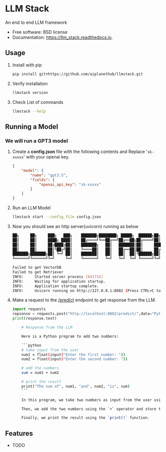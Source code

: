 # LLM Stack

An end to end LLM framework

-   Free software: BSD license
-   Documentation: https://llm_stack.readthedocs.io.

## Usage

1. Install with pip
    ```bash
    pip install git+https://github.com/aiplanethub/llmstack.git
    ```
2. Verify installation
    ```bash
    llmstack version
    ```
3. Check List of commands
    ```bash
    llmstack --help
    ```

## Running a Model

### We will run a GPT3 model

1. Create a **config.json** file with the following contents and Replace '`sk-xxxxx`' with your openai key.
    ```json
    {
        "model": {
            "name": "gpt3.5",
            "fields": {
                "openai_api_key": "sk-xxxxx"
            }
        }
    }
    ```
2. Run an LLM Model

    ```bash
    llmstack start --config_file config.json
    ```

3. Now you should see an http server(uvicorn) running as below

    ```bash
    ██╗     ██╗     ███╗   ███╗    ███████╗████████╗ █████╗  ██████╗██╗  ██╗
    ██║     ██║     ████╗ ████║    ██╔════╝╚══██╔══╝██╔══██╗██╔════╝██║ ██╔╝
    ██║     ██║     ██╔████╔██║    ███████╗   ██║   ███████║██║     █████╔╝
    ██║     ██║     ██║╚██╔╝██║    ╚════██║   ██║   ██╔══██║██║     ██╔═██╗
    ███████╗███████╗██║ ╚═╝ ██║    ███████║   ██║   ██║  ██║╚██████╗██║  ██╗
    ╚══════╝╚══════╝╚═╝     ╚═╝    ╚══════╝   ╚═╝   ╚═╝  ╚═╝ ╚═════╝╚═╝  ╚═╝

    Failed to get VectorDB
    Failed to get Retriever
    INFO:     Started server process [641734]
    INFO:     Waiting for application startup.
    INFO:     Application startup complete.
    INFO:     Uvicorn running on http://127.0.0.1:8082 (Press CTRL+C to quit)
    ```

4. Make a request to the [/predict](http://127.0.0.1:8082/predict) endpoint to get response from the LLM.

    ```python
    import requests
    repsonse = requests.post("http://localhost:8082/predict/",data="Python program to add two numbers.")
    print(response.text)
    ```

    ````bash
        # Response from the LLM

        Here is a Python program to add two numbers:

        ```python
        # take input from the user
        num1 = float(input("Enter the first number: "))
        num2 = float(input("Enter the second number: "))

        # add the numbers
        sum = num1 + num2

        # print the result
        print("The sum of", num1, "and", num2, "is", sum)
        ```

        In this program, we take two numbers as input from the user using the `input()` function. We convert the input to float using the `float()` function to handle decimal numbers.

        Then, we add the two numbers using the `+` operator and store the result in the variable `sum`.

        Finally, we print the result using the `print()` function.
    ````

## Features

-   TODO
